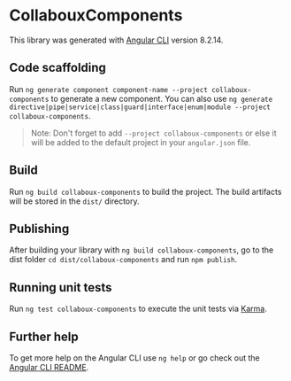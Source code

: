 # CollabouxComponents

This library was generated with [Angular CLI](https://github.com/angular/angular-cli) version 8.2.14.

## Code scaffolding

Run `ng generate component component-name --project collaboux-components` to generate a new component. You can also use `ng generate directive|pipe|service|class|guard|interface|enum|module --project collaboux-components`.
> Note: Don't forget to add `--project collaboux-components` or else it will be added to the default project in your `angular.json` file. 

## Build

Run `ng build collaboux-components` to build the project. The build artifacts will be stored in the `dist/` directory.

## Publishing

After building your library with `ng build collaboux-components`, go to the dist folder `cd dist/collaboux-components` and run `npm publish`.

## Running unit tests

Run `ng test collaboux-components` to execute the unit tests via [Karma](https://karma-runner.github.io).

## Further help

To get more help on the Angular CLI use `ng help` or go check out the [Angular CLI README](https://github.com/angular/angular-cli/blob/master/README.md).
